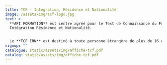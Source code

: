 ```yaml
---
title: T﻿CF - Intégration, Résidence et Nationalité
image: /assets/img/tcf-logo.jpg
text: >-
  **API FORMATION** est centre agréé pour le Test de Connaissance du Français-
  Intégration Résidence et Nationalité. 


  Le **TCF IRN** est destiné à toute personne étrangère de plus de 16 ans souhaitant valider son niveau de français.
signup: ""
catalogue: static/assets/img/affiche-tcf.pdf
catalog: static/assets/img/affiche-tcf.pdf
---
```

